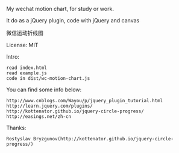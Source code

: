My wechat motion chart, for study or work.

It do as a jQuery plugin, code with jQuery and canvas

微信运动折线图

License: MIT

Intro:

    read index.html
    read example.js
    code in dist/wc-motion-chart.js

You can find some info below:

    http://www.cnblogs.com/Wayou/p/jquery_plugin_tutorial.html
    http://learn.jquery.com/plugins/
    http://kottenator.github.io/jquery-circle-progress/
    http://easings.net/zh-cn

Thanks:

    Rostyslav Bryzgunov(http://kottenator.github.io/jquery-circle-progress/)